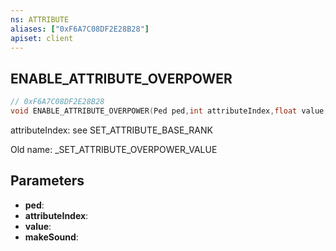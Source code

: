 ```yaml
---
ns: ATTRIBUTE
aliases: ["0xF6A7C08DF2E28B28"]
apiset: client
---
```

## ENABLE_ATTRIBUTE_OVERPOWER

```c
// 0xF6A7C08DF2E28B28
void ENABLE_ATTRIBUTE_OVERPOWER(Ped ped,int attributeIndex,float value,BOOL makeSound);
```

attributeIndex: see SET_ATTRIBUTE_BASE_RANK

Old name: _SET_ATTRIBUTE_OVERPOWER_VALUE

## Parameters
* **ped**:
* **attributeIndex**:
* **value**:
* **makeSound**:



